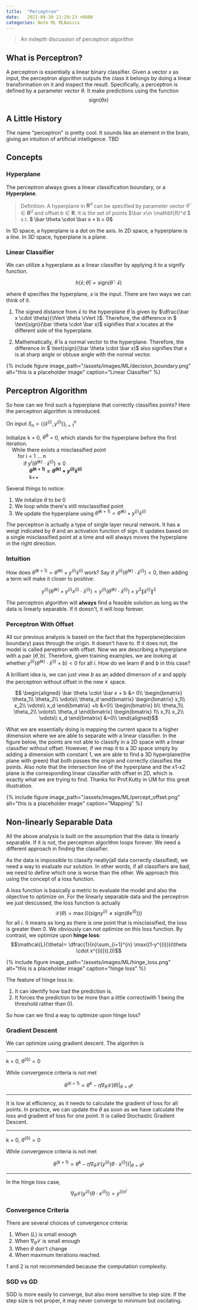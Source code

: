 ```yaml
---
title:  "Perceptron"
date:   2021-09-30 21:29:23 +0800
categories: Note ML MLBasics
---
```


> An indepth discussion of perceptron algorithm

## What is Perceptron?

A perceptron is essentially a linear binary classifier. Given a vector $x$ as input, the perceptron algorithm outputs the class it belongs by doing a linear transformation on it and inspect the result. Specifically, a perceptron is defined by a parameter vector $\theta$. It make predictions using the function
$$ \text{sign}(\theta x) $$



## A Little History

The name "perceptron" is pretty cool. It sounds like an element in the brain, giving an intuition of artificial intelligence.
TBD

## Concepts 


### Hyperplane

The perceptron always gives a linear classification boundary, or a **Hyperplane**. 
> Definition: A hyperplane in $\mathbf{R}^d$ can be specified by parameter vector $\bar\theta \in \mathbf{R}^d$ and offset $b \in \mathbf{R}$. It is the set of points $\bar x\in \mathbf{R}^d $   s.t.   **$ \bar \theta \cdot \bar x + b = 0$**

In 1D space, a hyperplane is a dot on the axis. In 2D space, a hyperplane is a line. In 3D space, hyperplane is a plane.

### Linear Classifier

We can utilize a hyperplane as a linear classifier by applying it to a signify function.

$$ h(\bar x; \bar \theta) = \text{sign}(\bar \theta \cdot \bar x) $$

where $\theta$ specifies the hyperplane, $x$ is the input. There are two ways we can think of it. 

1. The signed distance from $\bar x$ to the hyperplane $\bar \theta$ is given by $\dfrac{\bar x \cdot \theta}{\lVert  \theta \rVert }$. Therefore, the difference in $ \text{sign}(\bar \theta \cdot \bar x)$ signifies that $x$ locates at the different side of the hyperplane.

2.  Mathematically, $\bar \theta$ is a normal vector to the hyperplane. Therefore, the difference in $ \text{sign}(\bar \theta \cdot \bar x)$ also signifies that $x$ is at sharp angle or obtuse angle with the normal vector.

{% include figure image_path="/assets/images/ML/decision_boundary.png" alt="this is a placeholder image" caption="Linear Classifier" %}

## Perceptron Algorithm

So how can we find such a hyperplane that correctly classifies points? Here the perceptron algorithm is introduced.

On input $S_n = \{(\bar x^{(i)}, y^{(i)})\}^n_{i=1}$

Initialize k = 0, $\bar \theta^{0}$ = 0, which stands for the hyperplane before the first iteration.<br>
    While there exists a misclassified point<br>
        for i = 1 ... n<br>
            if $y^{i}(\bar \theta^{(k)}\cdot \bar x^{(i)})\leq 0$<br>
                **$\bar \theta^{(k+1)} = \bar \theta^{(k)} + y^{(i)}\bar x^{(i)}$**<br>
                k++

Several things to notice:
1. We initalize $\theta$ to be 0
2. We loop while there's still misclassified point
3. We update the hyperplane using $\bar \theta^{(k+1)} = \bar \theta^{(k)} + y^{(i)}\bar x^{(i)}$

The perceptron is actually a type of single layer neural network. It has a weigt indicated by $\theta$ and an activation function of $\text{sign}$. It updates based on a single misclassified point at a time and will always moves the hyperplane in the right direction. 

### Intuition

How does $\bar \theta^{(k+1)} = \bar \theta^{(k)} + y^{(i)}\bar x^{(i)}$ work? Say if  $y^{(i)} (\bar \theta^{(k)} \cdot \bar x^{(i)}) < 0$, then adding a term will make it closer to positive:

 $$y^{(i)} (\bar \theta^{(k)} + y^{(i)}x^{(i)}\cdot \bar x^{(i)})= y^{(i)} (\bar \theta^{(k)} \cdot \bar x^{(i)}) + y^2 \lVert\bar x^{(i)}\rVert^2$$

The perceptron algorithm will **always** find a feasible solution as long as the data is linearly separable. If it doesn't, it will loop forever.

### Perceptron With Offset

All our previous analysis is based on the fact that the hyperplane(decision boundary) pass through the origin. It doesn't have to. If it does not, the model is called pereptron with offset. Now we are describing a hyperplane with a pair $(\bar \theta, b)$. Therefore, given training examples, we are looking at whether $y^{(i)} (\bar \theta^{(k)} \cdot \bar x^{(i)} + b) < 0$ for all $i$. How do we learn $\theta$ and $b$ in this case?

A brilliant idea is, we can just view $b$ as an added dimenson of $x$ and apply the perceptron without offset in the new $x^\prime$ space.

$$
\begin{aligned}
 \bar \theta \cdot \bar x + b &= 0\\
 \begin{bmatrix}
     \theta_1\\
     \theta_2\\
     \vdots\\
     \theta_d
 \end{bmatrix}
  \begin{bmatrix}
     x_1\\
     x_2\\
     \vdots\\
     x_d
 \end{bmatrix} 
 +b &=0\\
  \begin{bmatrix}
    b\\
     \theta_1\\
     \theta_2\\
     \vdots\\
     \theta_d
 \end{bmatrix}
  \begin{bmatrix}
        1\\
     x_1\\
     x_2\\
     \vdots\\
     x_d
 \end{bmatrix} 
 &=0\\  
\end{aligned}$$

What we are essentially doing is mapping the current space to a higher dimension where we are able to separate with a linear classifier. In the figure below, the points are not able to classify in a 2D space with a linear classifier without offset. However, if we map it to a 3D space simply by adding a dimension with constant 1, we are able to find a 3D hyperplane(the plane with green) that both passes the origin and correctly classifies the points. Also note that the intersection line of the hyperplane and the x1-x2 plane is the corresponding linear classifier with offset in 2D, which is exactly what we are trying to find. Thanks for Prof.Kutty in UM for this great illustration.

{% include figure image_path="/assets/images/ML/percept_offset.png" alt="this is a placeholder image" caption="Mapping" %}


## Non-linearly Separable Data

All the above analysis is built on the assumption that the data is linearly separable. If it is not, the perceptron algorithm loops forever. We need a different approach in finding the classifier.

As the data is impossible to classify neatly(all data correctly classified), we need a way to evaluate our solution. In other words, if all classifiers are bad, we need to define which one is worse than the other. We approach this using the concept of a loss function.

A loss function is basically a metric to evaluate the model and also the objective to optimize on. For the linearly separable data and the perceptron we just descussed, the loss function is actually
$$\mathcal{L}(\theta) = \max(\mathbb{I}(\text{sign}y^{(i)}\neq \text{sign}(\theta x^{(i)}))) $$ for all $i$. It means as long as there is one point that is misclassified, the loss is greater then 0. We obviously can not optimize on this loss function. By contrast, we optimize upon **hinge loss**: $$\mathcal{L}(\theta)= \dfrac{1}{n}\sum_{i=1}^{n} \max((1-y^{(i)})(\theta \cdot x^{(i)})),0)$$

{% include figure image_path="/assets/images/ML/hinge_loss.png" alt="this is a placeholder image" caption="hinge loss" %}

The feature of hinge loss is:
1. It can identify how bad the prediction is.
2. It forces the prediction to be more than a little correct(with 1 being the threshold rather than 0).

So how can we find a way to optimize upon hinge loss?

### Gradient Descent

We can optimize using gradient descent. The algorihm is 

---

k = 0, $\theta^{(0)} = 0$

While convergence criteria is not met

$$\theta^{(k+1)} = \theta^{k} - \eta\nabla_{\theta}\mathcal{L}(\theta)\lvert_{\theta = \theta^k}$$

---

It is low at efficiency, as it needs to calculate the gradient of loss for all points. In practice, we can update the $\theta$ as soon as we have calculate the loss and gradient of loss for one point. It is called Stochastic Gradient Descent.


---
k = 0, $\theta^{(0)} = 0$

While convergence criteria is not met

$$\theta^{(k+1)} = \theta^{k} - \eta\nabla_{\theta}\mathcal{L}(y^{(i)}(\theta \cdot x^{(i)}))\lvert_{\theta = \theta^k}$$

---

In the hinge loss case, $$\nabla_{\theta}\mathcal{L}(y^{(i)}(\theta \cdot x^{(i)})) = y^{(i)x^{i}}$$

### Convergence Criteria

There are several choices of convergence criteria:

1. When $\mathcal(L)$ is small enough
2. When $\nabla_{\theta}\mathcal{L}$ is small enough
3. When $\theta$ don't change
4. When maximum iterations reached.

1 and 2 is not recommended because the computation complexity.

### SGD vs GD
SGD is more easily to converge, but also more sensitive to step size. If the step size is not proper, it may never converge to minimum but oscilating.